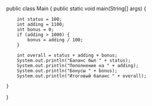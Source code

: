public class Main {
    public static void main(String[] args) {

        int status = 100;
        int adding = 1100;
        int bonus = 0;
        if (adding > 1000) {
            bonus = adding / 100;
        }

        int overall = status + adding + bonus;
        System.out.println("Баланс был " + status);
        System.out.println("Пополнение на " + adding);
        System.out.println("Бонусы " + bonus);
        System.out.println("Итоговый баланс " + overall);

    }
}